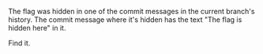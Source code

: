 The flag was hidden in one of the commit messages in the current branch's history. The commit message where it's hidden has the text "The flag is hidden here" in it.

Find it.

